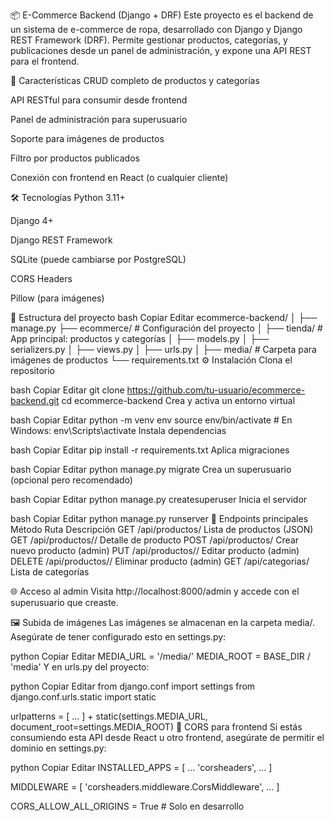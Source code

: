 📦 E-Commerce Backend (Django + DRF)
Este proyecto es el backend de un sistema de e-commerce de ropa, desarrollado con Django y Django REST Framework (DRF). Permite gestionar productos, categorías, y publicaciones desde un panel de administración, y expone una API REST para el frontend.

🚀 Características
CRUD completo de productos y categorías

API RESTful para consumir desde frontend

Panel de administración para superusuario

Soporte para imágenes de productos

Filtro por productos publicados

Conexión con frontend en React (o cualquier cliente)

🛠️ Tecnologías
Python 3.11+

Django 4+

Django REST Framework

SQLite (puede cambiarse por PostgreSQL)

CORS Headers

Pillow (para imágenes)

📁 Estructura del proyecto
bash
Copiar
Editar
ecommerce-backend/
│
├── manage.py
├── ecommerce/             # Configuración del proyecto
│
├── tienda/                # App principal: productos y categorías
│   ├── models.py
│   ├── serializers.py
│   ├── views.py
│   ├── urls.py
│
├── media/                 # Carpeta para imágenes de productos
└── requirements.txt
⚙️ Instalación
Clona el repositorio

bash
Copiar
Editar
git clone https://github.com/tu-usuario/ecommerce-backend.git
cd ecommerce-backend
Crea y activa un entorno virtual

bash
Copiar
Editar
python -m venv env
source env/bin/activate  # En Windows: env\Scripts\activate
Instala dependencias

bash
Copiar
Editar
pip install -r requirements.txt
Aplica migraciones

bash
Copiar
Editar
python manage.py migrate
Crea un superusuario (opcional pero recomendado)

bash
Copiar
Editar
python manage.py createsuperuser
Inicia el servidor

bash
Copiar
Editar
python manage.py runserver
🔗 Endpoints principales
Método	Ruta	Descripción
GET	/api/productos/	Lista de productos (JSON)
GET	/api/productos/<id>/	Detalle de producto
POST	/api/productos/	Crear nuevo producto (admin)
PUT	/api/productos/<id>/	Editar producto (admin)
DELETE	/api/productos/<id>/	Eliminar producto (admin)
GET	/api/categorias/	Lista de categorías

🌐 Acceso al admin
Visita http://localhost:8000/admin y accede con el superusuario que creaste.

🖼️ Subida de imágenes
Las imágenes se almacenan en la carpeta media/. Asegúrate de tener configurado esto en settings.py:

python
Copiar
Editar
MEDIA_URL = '/media/'
MEDIA_ROOT = BASE_DIR / 'media'
Y en urls.py del proyecto:

python
Copiar
Editar
from django.conf import settings
from django.conf.urls.static import static

urlpatterns = [
    ...
] + static(settings.MEDIA_URL, document_root=settings.MEDIA_ROOT)
🔐 CORS para frontend
Si estás consumiendo esta API desde React u otro frontend, asegúrate de permitir el dominio en settings.py:

python
Copiar
Editar
INSTALLED_APPS = [
    ...
    'corsheaders',
    ...
]

MIDDLEWARE = [
    'corsheaders.middleware.CorsMiddleware',
    ...
]

CORS_ALLOW_ALL_ORIGINS = True  # Solo en desarrollo